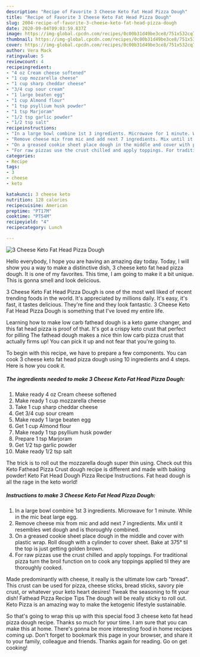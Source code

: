 ```yaml
---
description: "Recipe of Favorite 3 Cheese Keto Fat Head Pizza Dough"
title: "Recipe of Favorite 3 Cheese Keto Fat Head Pizza Dough"
slug: 2004-recipe-of-favorite-3-cheese-keto-fat-head-pizza-dough
date: 2020-09-04T09:03:59.837Z
image: https://img-global.cpcdn.com/recipes/0c00b31d49be3ce8/751x532cq70/3-cheese-keto-fat-head-pizza-dough-recipe-main-photo.jpg
thumbnail: https://img-global.cpcdn.com/recipes/0c00b31d49be3ce8/751x532cq70/3-cheese-keto-fat-head-pizza-dough-recipe-main-photo.jpg
cover: https://img-global.cpcdn.com/recipes/0c00b31d49be3ce8/751x532cq70/3-cheese-keto-fat-head-pizza-dough-recipe-main-photo.jpg
author: Vera Mack
ratingvalue: 5
reviewcount: 4
recipeingredient:
- "4 oz Cream cheese softened"
- "1 cup mozzarella cheese"
- "1 cup sharp cheddar cheese"
- "3/4 cup sour cream"
- "1 large beaten egg"
- "1 cup Almond flour"
- "1 tsp psyllium husk powder"
- "1 tsp Marjoram"
- "1/2 tsp garlic powder"
- "1/2 tsp salt"
recipeinstructions:
- "In a large bowl combine 1st 3 ingredients. Microwave for 1 minute. While in the mic beat large egg."
- "Remove cheese mix from mic and add next 7 ingredients. Mix until it resembles wet dough and is thoroughly combined."
- "On a greased cookie sheet place dough in the middle and cover with plastic wrap. Roll dough with a cylinder to cover sheet. Bake at 375° til the top is just getting golden brown."
- "For raw pizzas use the crust chilled and apply toppings. For traditional pizza turn the broil function on to cook any toppings applied til they are thoroughly cooked."
categories:
- Recipe
tags:
- 3
- cheese
- keto

katakunci: 3 cheese keto 
nutrition: 128 calories
recipecuisine: American
preptime: "PT17M"
cooktime: "PT54M"
recipeyield: "4"
recipecategory: Lunch

---
```



![3 Cheese Keto Fat Head Pizza Dough](https://img-global.cpcdn.com/recipes/0c00b31d49be3ce8/751x532cq70/3-cheese-keto-fat-head-pizza-dough-recipe-main-photo.jpg)

Hello everybody, I hope you are having an amazing day today. Today, I will show you a way to make a distinctive dish, 3 cheese keto fat head pizza dough. It is one of my favorites. This time, I am going to make it a bit unique. This is gonna smell and look delicious.

3 Cheese Keto Fat Head Pizza Dough is one of the most well liked of recent trending foods in the world. It's appreciated by millions daily. It's easy, it's fast, it tastes delicious. They're fine and they look fantastic. 3 Cheese Keto Fat Head Pizza Dough is something that I've loved my entire life.

Learning how to make low carb fathead dough is a keto game changer, and this fat head pizza is proof of that. It&#39;s got a crispy keto crust that perfect for pilling The fathead dough makes a nice thin low carb pizza crust that actually firms up! You can pick it up and not fear that you&#39;re going to.


To begin with this recipe, we have to prepare a few components. You can cook 3 cheese keto fat head pizza dough using 10 ingredients and 4 steps. Here is how you cook it.

<!--inarticleads1-->

##### The ingredients needed to make 3 Cheese Keto Fat Head Pizza Dough:

1. Make ready 4 oz Cream cheese softened
1. Make ready 1 cup mozzarella cheese
1. Take 1 cup sharp cheddar cheese
1. Get 3/4 cup sour cream
1. Make ready 1 large beaten egg
1. Get 1 cup Almond flour
1. Make ready 1 tsp psyllium husk powder
1. Prepare 1 tsp Marjoram
1. Get 1/2 tsp garlic powder
1. Make ready 1/2 tsp salt


The trick is to roll out the mozzarella dough super thin using. Check out this Keto Fathead Pizza Crust dough recipe is different and made with baking powder! Keto Fat Head Dough Pizza Recipe Instructions. Fat head dough is all the rage in the keto world! 

<!--inarticleads2-->

##### Instructions to make 3 Cheese Keto Fat Head Pizza Dough:

1. In a large bowl combine 1st 3 ingredients. Microwave for 1 minute. While in the mic beat large egg.
1. Remove cheese mix from mic and add next 7 ingredients. Mix until it resembles wet dough and is thoroughly combined.
1. On a greased cookie sheet place dough in the middle and cover with plastic wrap. Roll dough with a cylinder to cover sheet. Bake at 375° til the top is just getting golden brown.
1. For raw pizzas use the crust chilled and apply toppings. For traditional pizza turn the broil function on to cook any toppings applied til they are thoroughly cooked.


Made predominantly with cheese, it really is the ultimate low carb &#34;bread&#34;. This crust can be used for pizza, cheese sticks, bread sticks, savory pie crust, or whatever your keto heart desires! Tweak the seasoning to fit your dish! Fathead Pizza Recipe Tips The dough will be really sticky to roll out. Keto Pizza is an amazing way to make the ketogenic lifestyle sustainable. 

So that's going to wrap this up with this special food 3 cheese keto fat head pizza dough recipe. Thanks so much for your time. I am sure that you can make this at home. There's gonna be more interesting food in home recipes coming up. Don't forget to bookmark this page in your browser, and share it to your family, colleague and friends. Thanks again for reading. Go on get cooking!
